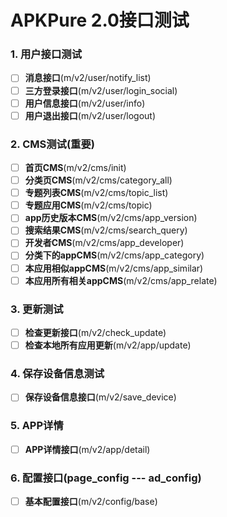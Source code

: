 # APKPure 2.0接口测试

### 1. 用户接口测试
* [ ] **消息接口**(m/v2/user/notify_list) 
* [ ] **三方登录接口**(m/v2/user/login_social)
* [ ] **用户信息接口**(m/v2/user/info)
* [ ] **用户退出接口**(m/v2/user/logout)

### 2. CMS测试(重要)
* [ ] **首页CMS**(m/v2/cms/init) 
* [ ] **分类页CMS**(m/v2/cms/category_all) 
* [ ] **专题列表CMS**(m/v2/cms/topic_list) 
* [ ] **专题应用CMS**(m/v2/cms/topic) 
* [ ] **app历史版本CMS**(m/v2/cms/app_version) 
* [ ] **搜索结果CMS**(m/v2/cms/search_query) 
* [ ] **开发者CMS**(m/v2/cms/app_developer) 
* [ ] **分类下的appCMS**(m/v2/cms/app_category) 
* [ ] **本应用相似appCMS**(m/v2/cms/app_similar) 
* [ ] **本应用所有相关appCMS**(m/v2/cms/app_relate) 

### 3. 更新测试
* [ ] **检查更新接口**(m/v2/check_update) 
* [ ] **检查本地所有应用更新**(m/v2/app/update) 

### 4. 保存设备信息测试
* [ ] **保存设备信息接口**(m/v2/save_device)

### 5. APP详情
* [ ] **APP详情接口**(m/v2/app/detail)
 
 ### 6. 配置接口(page_config  --- ad_config)
* [ ] **基本配置接口**(m/v2/config/base) 


